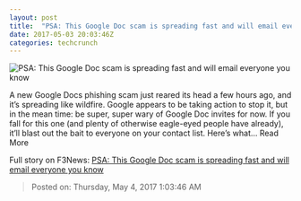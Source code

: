 ```yaml
---
layout: post
title:  "PSA: This Google Doc scam is spreading fast and will email everyone you know"
date: 2017-05-03 20:03:46Z
categories: techcrunch
---
```


![PSA: This Google Doc scam is spreading fast and will email everyone you know](https://tctechcrunch2011.files.wordpress.com/2017/05/gdoc.png?w=566&h=367&crop=1)

A new Google Docs phishing scam just reared its head a few hours ago, and it’s spreading like wildfire. Google appears to be taking action to stop it, but in the mean time: be super, super wary of Google Doc invites for now. If you fall for this one (and plenty of otherwise eagle-eyed people have already), it’ll blast out the bait to everyone on your contact list. Here’s what… Read More


Full story on F3News: [PSA: This Google Doc scam is spreading fast and will email everyone you know](http://www.f3nws.com/n/JbvWEG)

> Posted on: Thursday, May 4, 2017 1:03:46 AM
